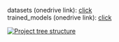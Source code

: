 datasets (onedrive link): [click](https://polslpl-my.sharepoint.com/:f:/g/personal/km243720_student_polsl_pl/Erk2il1tlARGmfiEDlMsvlcBxEoklKcuvS2JJSm0hW3jjw?e=IohXHM)  
trained_models (onedrive link): [click](https://polslpl-my.sharepoint.com/:f:/g/personal/km243720_student_polsl_pl/Eij3HFW3DMFFjulGcEIw3MsBB4HHH5bPTRp9NXvI9lyeaQ?e=TinhRN)

[![Project tree structure][1]][1]

[1]: https://polslpl-my.sharepoint.com/personal/km243720_student_polsl_pl/Documents/polsl/masters/proj_dir_tree.png?Web=1
"project ree structure"
